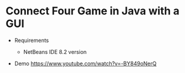 # Connect Four Game in Java with a GUI

- Requirements
  - NetBeans IDE 8.2 version
  
- Demo 
    https://www.youtube.com/watch?v=-BY849oNerQ
